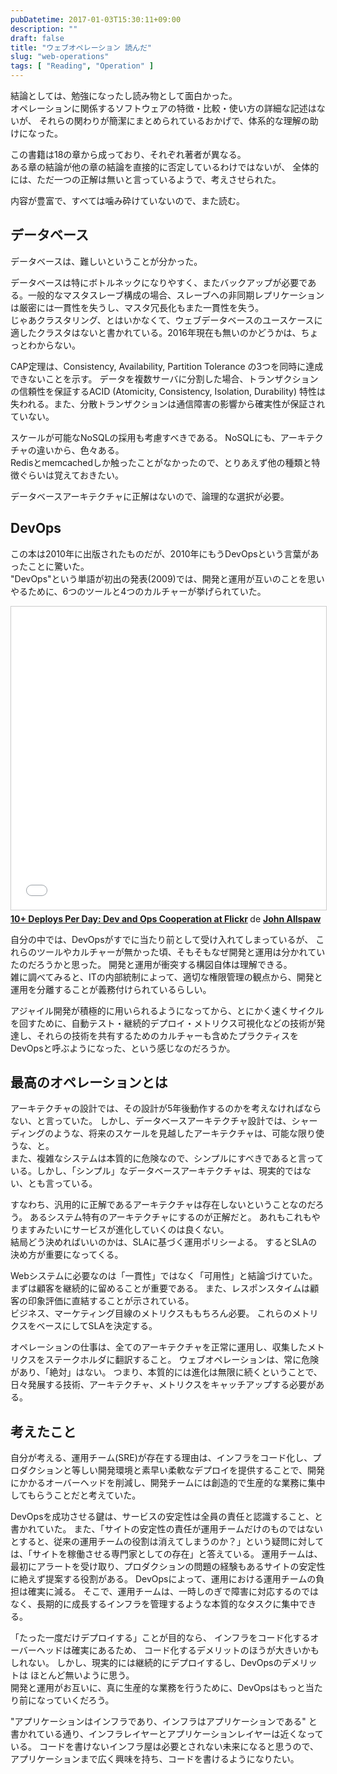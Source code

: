 ```yaml
---
pubDatetime: 2017-01-03T15:30:11+09:00
description: ""
draft: false
title: "ウェブオペレーション 読んだ"
slug: "web-operations"
tags: [ "Reading", "Operation" ]
---
```


結論としては、勉強になったし読み物として面白かった。  
オペレーションに関係するソフトウェアの特徴・比較・使い方の詳細な記述はないが、
それらの関わりが簡潔にまとめられているおかげで、体系的な理解の助けになった。

この書籍は18の章から成っており、それぞれ著者が異なる。  
ある章の結論が他の章の結論を直接的に否定しているわけではないが、
全体的には、ただ一つの正解は無いと言っているようで、考えさせられた。

内容が豊富で、すべては噛み砕けていないので、また読む。

<!--more-->

## データベース
データベースは、難しいということが分かった。

データベースは特にボトルネックになりやすく、またバックアップが必要である。一般的なマスタスレーブ構成の場合、スレーブへの非同期レプリケーションは厳密には一貫性を失うし、マスタ冗長化もまた一貫性を失う。  
じゃあクラスタリング、とはいかなくて、ウェブデータベースのユースケースに適したクラスタはないと書かれている。2016年現在も無いのかどうかは、ちょっとわからない。  

CAP定理は、Consistency, Availability, Partition Tolerance の3つを同時に達成できないことを示す。
データを複数サーバに分割した場合、トランザクションの信頼性を保証するACID (Atomicity, Consistency, Isolation, Durability) 特性は失われる。また、分散トランザクションは通信障害の影響から確実性が保証されていない。

スケールが可能なNoSQLの採用も考慮すべきである。
NoSQLにも、アーキテクチャの違いから、色々ある。  
Redisとmemcachedしか触ったことがなかったので、とりあえず他の種類と特徴ぐらいは覚えておきたい。

データベースアーキテクチャに正解はないので、論理的な選択が必要。

## DevOps
この本は2010年に出版されたものだが、2010年にもうDevOpsという言葉があったことに驚いた。  
"DevOps"という単語が初出の発表(2009)では、開発と運用が互いのことを思いやるために、6つのツールと4つのカルチャーが挙げられていた。

<iframe src="//www.slideshare.net/slideshow/embed_code/key/fqqBs2mBGMeagU?startSlide=76" width="595" height="485" frameborder="0" marginwidth="0" marginheight="0" scrolling="no" style="border:1px solid #CCC; border-width:1px; margin-bottom:5px; max-width: 100%;" allowfullscreen> </iframe> <div style="margin-bottom:5px"> <strong> <a href="//www.slideshare.net/jallspaw/10-deploys-per-day-dev-and-ops-cooperation-at-flickr" title="10+ Deploys Per Day: Dev and Ops Cooperation at Flickr" target="_blank">10+ Deploys Per Day: Dev and Ops Cooperation at Flickr</a> </strong> de <strong><a target="_blank" href="//www.slideshare.net/jallspaw">John Allspaw</a></strong> </div>

自分の中では、DevOpsがすでに当たり前として受け入れてしまっているが、
これらのツールやカルチャーが無かった頃、そもそもなぜ開発と運用は分かれていたのだろうかと思った。
開発と運用が衝突する構図自体は理解できる。  
雑に調べてみると、ITの内部統制によって、適切な権限管理の観点から、開発と運用を分離することが義務付けられているらしい。

アジャイル開発が積極的に用いられるようになってから、とにかく速くサイクルを回すために、自動テスト・継続的デプロイ・メトリクス可視化などの技術が発達し、それらの技術を共有するためのカルチャーも含めたプラクティスをDevOpsと呼ぶようになった、という感じなのだろうか。

## 最高のオペレーションとは

アーキテクチャの設計では、その設計が5年後動作するのかを考えなければならない、と言っていた。
しかし、データベースアーキテクチャ設計では、シャーディングのような、将来のスケールを見越したアーキテクチャは、可能な限り使うな、と。  
また、複雑なシステムは本質的に危険なので、シンプルにすべきであると言っている。しかし、「シンプル」なデータベースアーキテクチャは、現実的ではない、とも言っている。

すなわち、汎用的に正解であるアーキテクチャは存在しないということなのだろう。
あるシステム特有のアーキテクチャにするのが正解だと。
あれもこれもやりますみたいにサービスが進化していくのは良くない。  
結局どう決めればいいのかは、SLAに基づく運用ポリシーよる。
するとSLAの決め方が重要になってくる。

Webシステムに必要なのは「一貫性」ではなく「可用性」と結論づけていた。
まずは顧客を継続的に留めることが重要である。
また、レスポンスタイムは顧客の印象評価に直結することが示されている。  
ビジネス、マーケティング目線のメトリクスももちろん必要。
これらのメトリクスをベースにしてSLAを決定する。

オペレーションの仕事は、全てのアーキテクチャを正常に運用し、収集したメトリクスをステークホルダに翻訳すること。
ウェブオペレーションは、常に危険があり、「絶対」はない。
つまり、本質的には進化は無限に続くということで、
日々発展する技術、アーキテクチャ、メトリクスをキャッチアップする必要がある。



## 考えたこと
自分が考える、運用チーム(SRE)が存在する理由は、インフラをコード化し、プロダクションと等しい開発環境と素早い柔軟なデプロイを提供することで、開発にかかるオーバーヘッドを削減し、開発チームには創造的で生産的な業務に集中してもらうことだと考えていた。

DevOpsを成功させる鍵は、サービスの安定性は全員の責任と認識すること、と書かれていた。
また、「サイトの安定性の責任が運用チームだけのものではないとすると、従来の運用チームの役割は消えてしまうのか？」という疑問に対しては、「サイトを稼働させる専門家としての存在」と答えている。
運用チームは、最初にアラートを受け取り、プロダクションの問題の経験もあるサイトの安定性に絶えず提案する役割がある。
DevOpsによって、運用における運用チームの負担は確実に減る。
そこで、運用チームは、一時しのぎで障害に対応するのではなく、長期的に成長するインフラを管理するような本質的なタスクに集中できる。

「たった一度だけデプロイする」ことが目的なら、
インフラをコード化するオーバーヘッドは確実にあるため、
コード化するデメリットのほうが大きいかもしれない。
しかし、現実的には継続的にデプロイするし、DevOpsのデメリットは
ほとんど無いように思う。  
開発と運用がお互いに、真に生産的な業務を行うために、DevOpsはもっと当たり前になっていくだろう。

"アプリケーションはインフラであり、インフラはアプリケーションである" と書かれている通り、インフラレイヤーとアプリケーションレイヤーは近くなっている。
コードを書けないインフラ屋は必要とされない未来になると思うので、アプリケーションまで広く興味を持ち、コードを書けるようになりたい。
